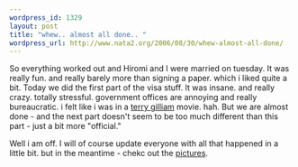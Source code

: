 ```yaml
--- 
wordpress_id: 1329
layout: post
title: "whew.. almost all done.. "
wordpress_url: http://www.nata2.org/2006/08/30/whew-almost-all-done/
---
```

So everything worked out and Hiromi and I were married on tuesday. It was really fun. and really barely more than signing a paper. which i liked quite a bit. Today we did the first part of the visa stuff. It was insane. and really crazy. totally stressful. government offices are annoying and really bureaucratic. i felt like i was in a <a href="http://imdb.com/name/nm0000416/">terry gilliam</a> movie. hah. But we are almost done - and the next part doesn't seem to be too much different than this part - just a bit more "official."

Well i am off. I will of course update everyone with all that happened in a little bit. but in the meantime - chekc out the <a href="http://nata2.org/photos/album/tokyo-summer-visit/">pictures</a>.
